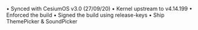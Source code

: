 



• Synced with CesiumOS v3.0 (27/09/20)
• Kernel upstream to v4.14.199
• Enforced the build
• Signed the build using release-keys
• Ship ThemePicker & SoundPicker
